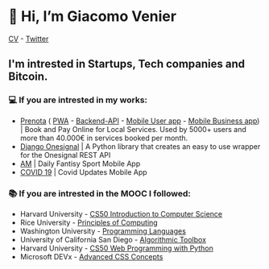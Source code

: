 # 👋 Hi, I’m Giacomo Venier
[CV](https://firebasestorage.googleapis.com/v0/b/ionic-firebase-starter-a-b68b6.appspot.com/o/CV_GiacomoVenier.pdf?alt=media&token=ab1770d1-91ab-4f5b-88ff-5aae8bd8b026) - [Twitter](https://twitter.com/giacomovenier)
## I'm intrested in Startups, Tech companies and Bitcoin. 

### 💻 If you are intrested in my works: 
- [Prenota](https://github.com/VenierGiacomo/Prenota-PWA/blob/main/README.md) ( [PWA](https://github.com/VenierGiacomo/Prenota-PWA) - [Backend-API](https://github.com/VenierGiacomo/Prenota-Backend-API) - [Mobile User app](https://github.com/VenierGiacomo/Prenota-User-Mobile-App) - [Mobile Business app](https://github.com/VenierGiacomo/Prenota-Business-Mobile-App/)) | Book and Pay Online for Local Services. Used by 5000+ users and more than 40.000€ in services booked per month.  
- [Django Onesignal](https://github.com/VenierGiacomo/Django-Onesignal) | A Python library that creates an easy to use wrapper for 
the Onesignal REST API
- [AM](https://github.com/VenierGiacomo/AM) | Daily Fantisy Sport Mobile App
- [COVID 19](https://github.com/VenierGiacomo/COVID-19) | Covid Updates Mobile App
<!-- - [Freelancing](https://github.com/VenierGiacomo/Algorithmic-Toolbox) | A sample of freelancign projects -->

### 📚 If you are intrested in the MOOC I followed:
- Harvard University - [CS50 Introduction to Computer Science](https://github.com/VenierGiacomo/CS50-Introduction-to-computer-Science)
- Rice University - [Principles of Computing](https://github.com/VenierGiacomo/Principles-of-Computing)
- Washington University - [Programming Languages](https://github.com/VenierGiacomo/Programming-Languages)
- University of California San Diego - [Algorithmic Toolbox](https://github.com/VenierGiacomo/Algorithmic-Toolbox)
- Harvard University - [CS50 Web Programming with Python](https://github.com/VenierGiacomo/CS50-Web-Programming-with-Python-and-JavaScript)
- Microsoft DEVx - [Advanced CSS Concepts ](https://github.com/VenierGiacomo/Advanced-CSS-Concepts)

<!---
VenierGiacomo/VenierGiacomo is a ✨ special ✨ repository because its `README.md` (this file) appears on your GitHub profile.
You can click the Preview link to take a look at your changes.
--->
